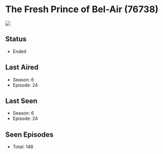# The Fresh Prince of Bel-Air (76738)

<img src="https://dg31sz3gwrwan.cloudfront.net/poster/76738/62065772-0-optimized.jpg" />

## Status
* Ended
## Last Aired
* Season: 6
* Episode: 24
## Last Seen
* Season: 6
* Episode: 24
## Seen Episodes
* Total: 148
